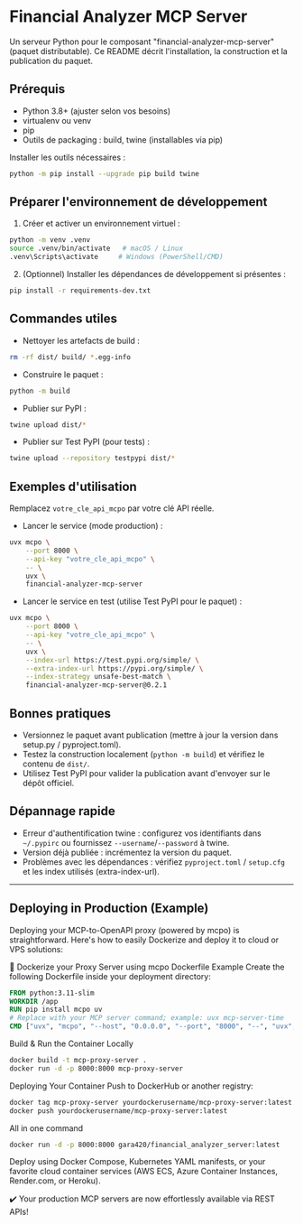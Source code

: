 # Financial Analyzer MCP Server

Un serveur Python pour le composant "financial-analyzer-mcp-server" (paquet distributable). Ce README décrit l'installation, la construction et la publication du paquet.

## Prérequis

- Python 3.8+ (ajuster selon vos besoins)
- virtualenv ou venv
- pip
- Outils de packaging : build, twine (installables via pip)

Installer les outils nécessaires :

```bash
python -m pip install --upgrade pip build twine
```

## Préparer l'environnement de développement

1. Créer et activer un environnement virtuel :

```bash
python -m venv .venv
source .venv/bin/activate   # macOS / Linux
.venv\Scripts\activate     # Windows (PowerShell/CMD)
```

2. (Optionnel) Installer les dépendances de développement si présentes :

```bash
pip install -r requirements-dev.txt
```

## Commandes utiles

- Nettoyer les artefacts de build :

```bash
rm -rf dist/ build/ *.egg-info
```

- Construire le paquet :

```bash
python -m build
```

- Publier sur PyPI :

```bash
twine upload dist/*
```

- Publier sur Test PyPI (pour tests) :

```bash
twine upload --repository testpypi dist/*
```

## Exemples d'utilisation

Remplacez `votre_cle_api_mcpo` par votre clé API réelle.

- Lancer le service (mode production) :

```bash
uvx mcpo \
    --port 8000 \
    --api-key "votre_cle_api_mcpo" \
    -- \
    uvx \
    financial-analyzer-mcp-server
```

- Lancer le service en test (utilise Test PyPI pour le paquet) :

```bash
uvx mcpo \
    --port 8000 \
    --api-key "votre_cle_api_mcpo" \
    -- \
    uvx \
    --index-url https://test.pypi.org/simple/ \
    --extra-index-url https://pypi.org/simple/ \
    --index-strategy unsafe-best-match \
    financial-analyzer-mcp-server@0.2.1
```

## Bonnes pratiques

- Versionnez le paquet avant publication (mettre à jour la version dans setup.py / pyproject.toml).
- Testez la construction localement (`python -m build`) et vérifiez le contenu de `dist/`.
- Utilisez Test PyPI pour valider la publication avant d'envoyer sur le dépôt officiel.

## Dépannage rapide

- Erreur d'authentification twine : configurez vos identifiants dans `~/.pypirc` ou fournissez `--username`/`--password` à twine.
- Version déjà publiée : incrémentez la version du paquet.
- Problèmes avec les dépendances : vérifiez `pyproject.toml` / `setup.cfg` et les index utilisés (extra-index-url).

---

## Deploying in Production (Example)
Deploying your MCP-to-OpenAPI proxy (powered by mcpo) is straightforward. Here's how to easily Dockerize and deploy it to cloud or VPS solutions:

🐳 Dockerize your Proxy Server using mcpo
Dockerfile Example
Create the following Dockerfile inside your deployment directory:

```dockerfile
FROM python:3.11-slim
WORKDIR /app
RUN pip install mcpo uv
# Replace with your MCP server command; example: uvx mcp-server-time
CMD ["uvx", "mcpo", "--host", "0.0.0.0", "--port", "8000", "--", "uvx", "financial-analyzer-mcp-server"]
```

Build & Run the Container Locally
```bash
docker build -t mcp-proxy-server .
docker run -d -p 8000:8000 mcp-proxy-server
```

Deploying Your Container
Push to DockerHub or another registry:

```bash
docker tag mcp-proxy-server yourdockerusername/mcp-proxy-server:latest
docker push yourdockerusername/mcp-proxy-server:latest
```

All in one command
```bash
docker run -d -p 8000:8000 gara420/financial_analyzer_server:latest
```

Deploy using Docker Compose, Kubernetes YAML manifests, or your favorite cloud container services (AWS ECS, Azure Container Instances, Render.com, or Heroku).

✔️ Your production MCP servers are now effortlessly available via REST APIs!
